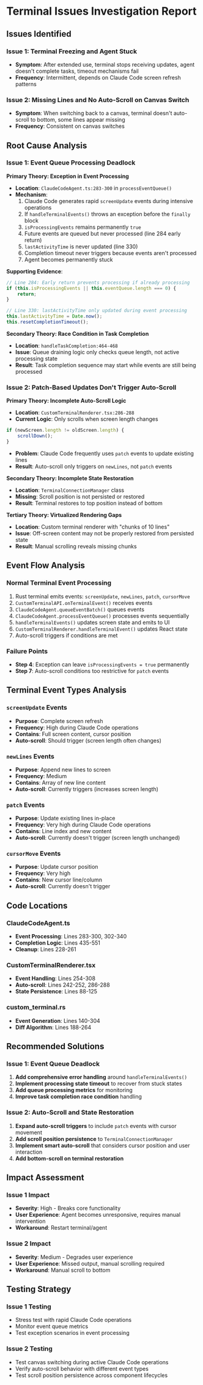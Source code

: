# Terminal Issues Investigation Report

## Issues Identified

### Issue 1: Terminal Freezing and Agent Stuck
- **Symptom**: After extended use, terminal stops receiving updates, agent doesn't complete tasks, timeout mechanisms fail
- **Frequency**: Intermittent, depends on Claude Code screen refresh patterns

### Issue 2: Missing Lines and No Auto-Scroll on Canvas Switch
- **Symptom**: When switching back to a canvas, terminal doesn't auto-scroll to bottom, some lines appear missing
- **Frequency**: Consistent on canvas switches

## Root Cause Analysis

### Issue 1: Event Queue Processing Deadlock

**Primary Theory: Exception in Event Processing**
- **Location**: `ClaudeCodeAgent.ts:283-300` in `processEventQueue()`
- **Mechanism**: 
  1. Claude Code generates rapid `screenUpdate` events during intensive operations
  2. If `handleTerminalEvents()` throws an exception before the `finally` block
  3. `isProcessingEvents` remains permanently `true`
  4. Future events are queued but never processed (line 284 early return)
  5. `lastActivityTime` is never updated (line 330)
  6. Completion timeout never triggers because events aren't processed
  7. Agent becomes permanently stuck

**Supporting Evidence**:
```typescript
// Line 284: Early return prevents processing if already processing
if (this.isProcessingEvents || this.eventQueue.length === 0) {
    return;
}

// Line 330: lastActivityTime only updated during event processing
this.lastActivityTime = Date.now();
this.resetCompletionTimeout();
```

**Secondary Theory: Race Condition in Task Completion**
- **Location**: `handleTaskCompletion:464-468`
- **Issue**: Queue draining logic only checks queue length, not active processing state
- **Result**: Task completion sequence may start while events are still being processed

### Issue 2: Patch-Based Updates Don't Trigger Auto-Scroll

**Primary Theory: Incomplete Auto-Scroll Logic**
- **Location**: `CustomTerminalRenderer.tsx:286-288`
- **Current Logic**: Only scrolls when screen length changes
```typescript
if (newScreen.length != oldScreen.length) {
    scrollDown();
}
```
- **Problem**: Claude Code frequently uses `patch` events to update existing lines
- **Result**: Auto-scroll only triggers on `newLines`, not `patch` events

**Secondary Theory: Incomplete State Restoration**
- **Location**: `TerminalConnectionManager` class
- **Missing**: Scroll position is not persisted or restored
- **Result**: Terminal restores to top position instead of bottom

**Tertiary Theory: Virtualized Rendering Gaps**
- **Location**: Custom terminal renderer with "chunks of 10 lines"
- **Issue**: Off-screen content may not be properly restored from persisted state
- **Result**: Manual scrolling reveals missing chunks

## Event Flow Analysis

### Normal Terminal Event Processing
1. Rust terminal emits events: `screenUpdate`, `newLines`, `patch`, `cursorMove`
2. `CustomTerminalAPI.onTerminalEvent()` receives events
3. `ClaudeCodeAgent.queueEventBatch()` queues events
4. `ClaudeCodeAgent.processEventQueue()` processes events sequentially
5. `handleTerminalEvents()` updates screen state and emits to UI
6. `CustomTerminalRenderer.handleTerminalEvent()` updates React state
7. Auto-scroll triggers if conditions are met

### Failure Points
- **Step 4**: Exception can leave `isProcessingEvents = true` permanently
- **Step 7**: Auto-scroll conditions too restrictive for `patch` events

## Terminal Event Types Analysis

### `screenUpdate` Events
- **Purpose**: Complete screen refresh
- **Frequency**: High during Claude Code operations
- **Contains**: Full screen content, cursor position
- **Auto-scroll**: Should trigger (screen length often changes)

### `newLines` Events  
- **Purpose**: Append new lines to screen
- **Frequency**: Medium
- **Contains**: Array of new line content
- **Auto-scroll**: Currently triggers (increases screen length)

### `patch` Events
- **Purpose**: Update existing lines in-place
- **Frequency**: Very high during Claude Code operations
- **Contains**: Line index and new content
- **Auto-scroll**: Currently doesn't trigger (screen length unchanged)

### `cursorMove` Events
- **Purpose**: Update cursor position
- **Frequency**: Very high
- **Contains**: New cursor line/column
- **Auto-scroll**: Currently doesn't trigger

## Code Locations

### ClaudeCodeAgent.ts
- **Event Processing**: Lines 283-300, 302-340
- **Completion Logic**: Lines 435-551
- **Cleanup**: Lines 228-261

### CustomTerminalRenderer.tsx
- **Event Handling**: Lines 254-308
- **Auto-scroll**: Lines 242-252, 286-288
- **State Persistence**: Lines 88-125

### custom_terminal.rs
- **Event Generation**: Lines 140-304
- **Diff Algorithm**: Lines 188-264

## Recommended Solutions

### Issue 1: Event Queue Deadlock
1. **Add comprehensive error handling** around `handleTerminalEvents()`
2. **Implement processing state timeout** to recover from stuck states
3. **Add queue processing metrics** for monitoring
4. **Improve task completion race condition** handling

### Issue 2: Auto-Scroll and State Restoration
1. **Expand auto-scroll triggers** to include `patch` events with cursor movement
2. **Add scroll position persistence** to `TerminalConnectionManager`
3. **Implement smart auto-scroll** that considers cursor position and user interaction
4. **Add bottom-scroll on terminal restoration**

## Impact Assessment

### Issue 1 Impact
- **Severity**: High - Breaks core functionality
- **User Experience**: Agent becomes unresponsive, requires manual intervention
- **Workaround**: Restart terminal/agent

### Issue 2 Impact  
- **Severity**: Medium - Degrades user experience
- **User Experience**: Missed output, manual scrolling required
- **Workaround**: Manual scroll to bottom

## Testing Strategy

### Issue 1 Testing
- Stress test with rapid Claude Code operations
- Monitor event queue metrics
- Test exception scenarios in event processing

### Issue 2 Testing
- Test canvas switching during active Claude Code operations
- Verify auto-scroll behavior with different event types
- Test scroll position persistence across component lifecycles
